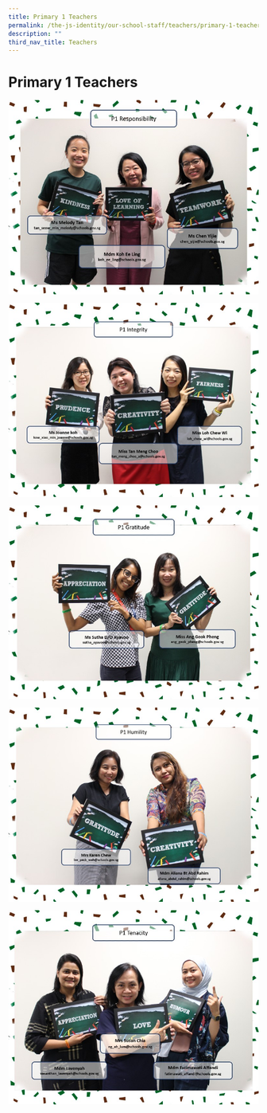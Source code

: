 ```yaml
---
title: Primary 1 Teachers
permalink: /the-js-identity/our-school-staff/teachers/primary-1-teacherss/
description: ""
third_nav_title: Teachers
---
```



# **Primary 1 Teachers**

![](/images/1R.jpg)

![](/images/1INT.jpg)

![](/images/1G.jpg)

![](/images/1H.jpg)

![](/images/1T.jpg)